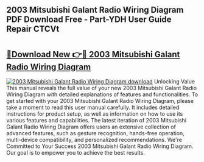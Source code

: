 ## 2003 Mitsubishi Galant Radio Wiring Diagram PDF Download Free - Part-YDH User Guide Repair CTCVt

# <h2><a href="http://dfsk031.blite.top/?on=2003+Mitsubishi+Galant+Radio+Wiring+Diagram">🔗Download New 👉🔴 2003 Mitsubishi Galant Radio Wiring Diagram</a></h2>

[![2003 Mitsubishi Galant Radio Wiring Diagram download](https://i.imgur.com/lujVjoI.png)](http://dfsk031.blite.top/?on=2003+Mitsubishi+Galant+Radio+Wiring+Diagram)
Unlocking Value This manual reveals the full value of your new 2003 Mitsubishi Galant Radio Wiring Diagram with detailed explanations of features and functionalities. To get started with your 2003 Mitsubishi Galant Radio Wiring Diagram, please take a moment to read this user manual carefully. It includes detailed instructions for product setup, as well as information on how to use its various features and capabilities. The latest iteration of 2003 Mitsubishi Galant Radio Wiring Diagram offers users an extensive collection of advanced features, such as gesture recognition, hands-free operation, multi-device compatibility, and personalized recommendations. We're Committed to Your Success 2003 Mitsubishi Galant Radio Wiring Diagram. Our goal is to empower you to achieve the best results.
